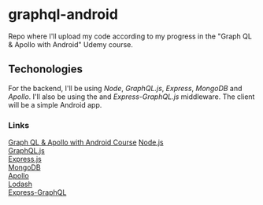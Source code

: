 # graphql-android
Repo where I'll upload my code according to my progress in the "Graph QL &amp; Apollo with Android" Udemy course.

## Techonologies
For the backend, I'll be using _Node_, _GraphQL.js_, _Express_, _MongoDB_ and _Apollo_. I'll also be using the and _Express-GraphQL.js_ middleware. The client will be a simple Android app.

### Links
[Graph QL & Apollo with Android Course](https://www.udemy.com/course/graphql-with-android-from-novice-to-expert/ "Udemy Course")
[Node.js](https://nodejs.org/en/ "Node.js")  
[GraphQL.js](https://graphql.org/graphql-js/ "GraphQL.js")  
[Express.js](https://expressjs.com/ "Express.js")  
[MongoDB](https://www.mongodb.com/ "MongoDB")  
[Apollo](https://www.apollographql.com/ "Apollo")  
[Lodash](https://lodash.com/ "Lodash")  
[Express-GraphQL](https://github.com/graphql/express-graphql "Express-GraphQL")